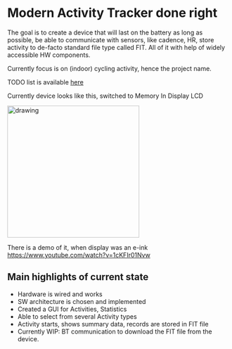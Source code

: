 # Modern Activity Tracker done right

The goal is to create a device that will last on the battery as long as possible, be able to communicate with sensors, like cadence, HR, store activity to de-facto standard file type called FIT. All of it with help of widely accessible HW components.


Currently focus is on (indoor) cycling activity, hence the project name.

TODO list is available [here](TODO.md)

Currently device looks like this, switched to Memory In Display LCD

<img src="https://user-images.githubusercontent.com/1136779/144249966-40f97204-0211-4b5a-9904-d35a4ad28dda.jpg" alt="drawing" width="300"/>

There is a demo of it, when display was an e-ink
https://www.youtube.com/watch?v=1cKFIr01Nvw

## Main highlights of current state
* Hardware is wired and works
* SW architecture is chosen and implemented
* Created a GUI for Activities, Statistics
* Able to select from several Activity types
* Activity starts, shows summary data, records are stored in FIT file
* Currently WIP: BT communication to download the FIT file from the device.
